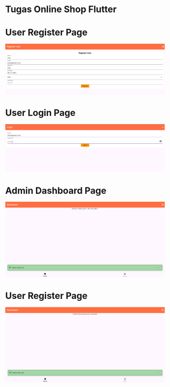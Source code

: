 # Tugas Online Shop Flutter

# User Register Page
![User Register](assets/register_user.png)

# User Login Page
![User Login](assets/login_user.png)

# Admin Dashboard Page
![Admin Dashboard](assets/admin_dashboard.png)

# User Register Page
![Cashier Dashboard](assets/cashier_dashboard.png)
